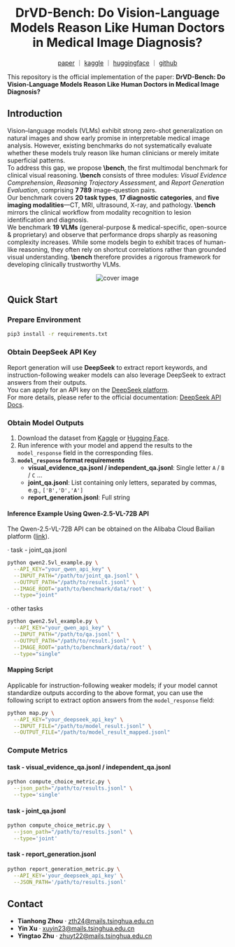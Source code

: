 <h1 align="center">DrVD-Bench: Do Vision-Language Models Reason Like Human Doctors in Medical Image Diagnosis?</h1>

<p align="center">
  <a href="#">paper</a> ｜ <a href="https://www.kaggle.com/datasets/tianhongzhou/drvd-bench/data">kaggle</a> ｜ <a href="https://huggingface.co/datasets/jerry1565/DrVD-Bench">huggingface</a> ｜ <a href="https://github.com/1565220678/DrVD-Bench">github</a>
</p>

This repository is the official implementation of the paper: **DrVD-Bench: Do Vision-Language Models Reason Like Human Doctors in Medical Image Diagnosis?**

## Introduction
Vision–language models (VLMs) exhibit strong zero-shot generalization on natural images and show early promise in interpretable medical image analysis. However, existing benchmarks do not systematically evaluate whether these models truly reason like human clinicians or merely imitate superficial patterns.  
To address this gap, we propose **\bench**, the first multimodal benchmark for clinical visual reasoning. **\bench** consists of three modules: *Visual Evidence Comprehension*, *Reasoning Trajectory Assessment*, and *Report Generation Evaluation*, comprising **7 789** image–question pairs.  
Our benchmark covers **20 task types**, **17 diagnostic categories**, and **five imaging modalities**—CT, MRI, ultrasound, X-ray, and pathology. **\bench** mirrors the clinical workflow from modality recognition to lesion identification and diagnosis.  
We benchmark **19 VLMs** (general-purpose & medical-specific, open-source & proprietary) and observe that performance drops sharply as reasoning complexity increases. While some models begin to exhibit traces of human-like reasoning, they often rely on shortcut correlations rather than grounded visual understanding. **\bench** therefore provides a rigorous framework for developing clinically trustworthy VLMs.

<div align="center">
  <img src="images/cover_image.png" alt="cover image" />
</div>

## Quick Start

### Prepare Environment
~~~bash
pip3 install -r requirements.txt
~~~

### Obtain DeepSeek API Key
Report generation will use **DeepSeek** to extract report keywords, and instruction-following weaker models can also leverage DeepSeek to extract answers from their outputs.  
You can apply for an API key on the [DeepSeek platform](https://platform.deepseek.com/).  
For more details, please refer to the official documentation: [DeepSeek API Docs](https://api-docs.deepseek.com/zh-cn/).

### Obtain Model Outputs
1. Download the dataset from [Kaggle](https://www.kaggle.com/datasets/tianhongzhou/drvd-bench/data) or [Hugging Face](https://huggingface.co/datasets/jerry1565/DrVD-Bench).  
2. Run inference with your model and append the results to the `model_response` field in the corresponding files.  
3. **`model_response` format requirements**  
   - **visual_evidence_qa.jsonl / independent_qa.jsonl**: Single letter `A` / `B` / `C` …  
   - **joint_qa.jsonl**: List containing only letters, separated by commas, e.g., `['B','D','A']`  
   - **report_generation.jsonl**: Full string  

#### Inference Example Using Qwen-2.5-VL-72B API
The Qwen-2.5-VL-72B API can be obtained on the Alibaba Cloud Bailian platform ([link](https://bailian.console.aliyun.com/?tab=model#/model-market)).

· task - joint_qa.jsonl
~~~bash
python qwen2.5vl_example.py \
  --API_KEY="your_qwen_api_key" \
  --INPUT_PATH="/path/to/joint_qa.jsonl" \
  --OUTPUT_PATH="/path/to/result.jsonl" \
  --IMAGE_ROOT='path/to/benchmark/data/root' \
  --type="joint"
~~~

· other tasks
~~~bash
python qwen2.5vl_example.py \
  --API_KEY="your_qwen_api_key" \
  --INPUT_PATH="/path/to/qa.jsonl" \
  --OUTPUT_PATH="/path/to/result.jsonl" \
  --IMAGE_ROOT='path/to/benchmark/data/root' \
  --type="single"
~~~

#### Mapping Script
Applicable for instruction-following weaker models; if your model cannot standardize outputs according to the above format, you can use the following script to extract option answers from the `model_response` field:
~~~bash
python map.py \
  --API_KEY="your_deepseek_api_key" \
  --INPUT_FILE="/path/to/model_result.jsonl" \
  --OUTPUT_FILE="/path/to/model_result_mapped.jsonl"
~~~

### Compute Metrics

#### task - visual_evidence_qa.jsonl / independent_qa.jsonl
~~~bash
python compute_choice_metric.py \
  --json_path="/path/to/results.jsonl" \
  --type='single'
~~~

#### task - joint_qa.jsonl
~~~bash
python compute_choice_metric.py \
  --json_path="/path/to/results.jsonl" \
  --type='joint'
~~~

#### task - report_generation.jsonl
~~~bash
python report_generation_metric.py \
  --API_KEY='your_deepseek_api_key' \
  --JSON_PATH='/path/to/results.jsonl'
~~~

## Contact
- **Tianhong Zhou**   · <zth24@mails.tsinghua.edu.cn>  
- **Yin Xu** · <xuyin23@mails.tsinghua.edu.cn>  
- **Yingtao Zhu** · <zhuyt22@mails.tsinghua.edu.cn>